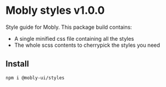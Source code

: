 # Mobly styles v1.0.0 #

Style guide for Mobly. This package build contains:

* A single minified css file containing all the styles
* The whole scss contents to cherrypick the styles you need

## Install ##

```bash
npm i @mobly-ui/styles
```
